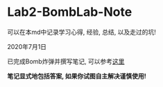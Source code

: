 # Lab2-BombLab-Note

可以在本md中记录学习心得, 经验, 总结, 以及走过的坑!



2020年7月1日 

已完成Bomb炸弹并撰写笔记, 可以参考[这里](../Lab-Answer_HB/Lab2-BombLab/L2-Bomb-Note.md)

**笔记显式地包括答案, 如果你试图自主解决谨慎使用!**